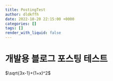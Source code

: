 ```yaml
---
title: PostingTest
author: dldkffh
date: 2022-10-20 22:15:00 +0000
categories: []
tags: [] 
render_with_liquid: false
---
```


# 개발용 블로그 포스팅 테스트

$\sqrt{3x-1}+(1+x)^2$
